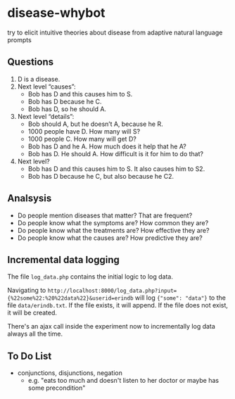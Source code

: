 # disease-whybot

try to elicit intuitive theories about disease from adaptive natural language prompts

## Questions

1. D is a disease.
2. Next level “causes”:
    * Bob has D and this causes him to S.
    * Bob has D because he C.
    * Bob has D, so he should A.
3. Next level “details”:
    * Bob should A, but he doesn’t A, because he R.
    * 1000 people have D. How many will S?
    * 1000 people C. How many will get D?
    * Bob has D and he A. How much does it help that he A?
    * Bob has D. He should A. How difficult is it for him to do that?
4. Next level?
    * Bob has D and this causes him to S. It also causes him to S2.
    * Bob has D because he C, but also because he C2.

## Analsysis

* Do people mention diseases that matter? That are frequent?
* Do people know what the symptoms are? How common they are?
* Do people know what the treatments are? How effective they are?
* Do people know what the causes are? How predictive they are?

## Incremental data logging

The file `log_data.php` contains the initial logic to log data.

Navigating to `http://localhost:8000/log_data.php?input={%22some%22:%20%22data%22}&userid=erindb` will log `{"some": "data"}` to the file `data/erindb.txt`. If the file exists, it will append. If the file does not exist, it will be created.

There's an ajax call inside the experiment now to incrementally log data always all the time.

## To Do List

* conjunctions, disjunctions, negation
    - e.g. "eats too much and doesn't listen to her doctor or maybe has some precondition"
